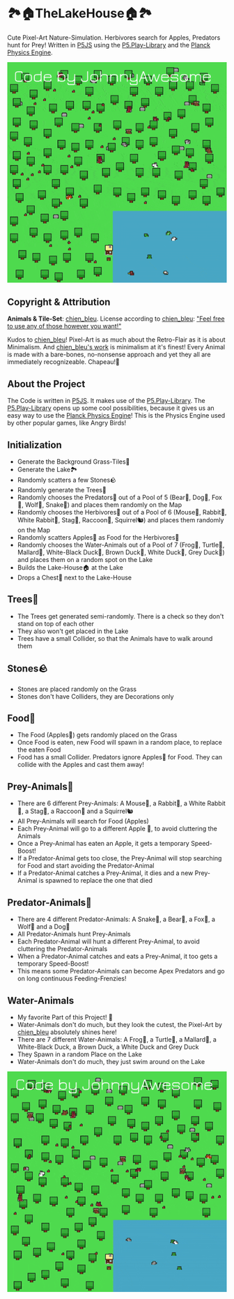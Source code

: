 # 🏞️🏠TheLakeHouse🏠🏞️
Cute Pixel-Art Nature-Simulation. Herbivores search for Apples, Predators hunt for Prey! Written in [P5JS](https://p5js.org/) using the [P5.Play-Library](https://p5play.org/) and the [Planck Physics Engine](https://piqnt.com/planck.js/).


![TheLakeHouse](https://raw.githubusercontent.com/johnnyawesome/TheLakeHouse/main/TheLakeHouse/DemoImages/TheLakeHouse.gif)

## Copyright & Attribution

**Animals & Tile-Set**: [chien_bleu](https://chien-bleu.itch.io/). License according to [chien_bleu](https://chien-bleu.itch.io/): ["Feel free to use any of those however you want!"](https://chien-bleu.itch.io/forest-animals)

Kudos to [chien_bleu](https://chien-bleu.itch.io/)! Pixel-Art is as much about the Retro-Flair as it is about Minimalism. And [chien_bleu's work](https://chien-bleu.itch.io/forest-animals) is minimalism at it's finest! Every Animal is made with a bare-bones, no-nonsense approach and yet they all are immediately recognizeable. Chapeau!🎩

## About the Project

The Code is written in [P5JS](https://p5js.org/). It makes use of the [P5.Play-Library](https://p5play.org/).
The [P5.Play-Library](https://p5play.org/) opens up some cool possibilities, because it gives us an easy way to use the [Planck Physics Engine](https://piqnt.com/planck.js/)! This is the Physics Engine used by other popular games, like Angry Birds!

## Initialization

- Generate the Background Grass-Tiles🌱
- Generate the Lake🏞️
- Randomly scatters a few Stones🪨
- Randomly generate the Trees🌳
- Randomly chooses the Predators🐺 out of a Pool of 5 (Bear🐻, Dog🐶, Fox🦊, Wolf🐺, Snake🐍) and places them randomly on the Map
- Randomly chooses the Herbivores🐰 out of a Pool of 6 (Mouse🐁, Rabbit🐰, White Rabbit🐰, Stag🦌, Raccoon🦝, Squirrel🐿️) and places them randomly on the Map
- Randomly scatters Apples🍎 as Food for the Herbivores🐰
- Randomly chooses the Water-Animals out of a Pool of 7 (Frog🐸, Turtle🐢, Mallard🦆, White-Black Duck🦆, Brown Duck🦆, White Duck🦆, Grey Duck🦆) and places them on a random spot on the Lake
- Builds the Lake-House🏠 at the Lake
- Drops a Chest🎁 next to the Lake-House

## Trees🌳

- The Trees get generated semi-randomly. There is a check so they don't stand on top of each other
- They also won't get placed in the Lake
- Trees have a small Collider, so that the Animals have to walk around them

## Stones🪨

- Stones are placed randomly on the Grass
- Stones don't have Colliders, they are Decorations only

## Food🍎

- The Food (Apples🍎) gets randomly placed on the Grass
- Once Food is eaten, new Food will spawn in a random place, to replace the eaten Food
- Food has a small Collider. Predators ignore Apples🍎 for Food. They can collide with the Apples and cast them away!

## Prey-Animals🐰

- There are 6 different Prey-Animals: A Mouse🐁, a Rabbit🐰, a White Rabbit🐰, a Stag🦌, a Raccoon🦝 and a Squirrel🐿️
- All Prey-Animals will search for Food (Apples)
- Each Prey-Animal will go to a different Apple 🍎, to avoid cluttering the Animals
- Once a Prey-Animal has eaten an Apple, it gets a temporary Speed-Boost!
- If a Predator-Animal gets too close, the Prey-Animal will stop searching for Food and start avoiding the Predator-Animal
- If a Predator-Animal catches a Prey-Animal, it dies and a new Prey-Animal is spawned to replace the one that died

## Predator-Animals🐺

- There are 4 different Predator-Animals: A Snake🐍, a Bear🐻, a Fox🦊, a Wolf🐺 and a Dog🐶
- All Predator-Animals hunt Prey-Animals
- Each Predator-Animal will hunt a different Prey-Animal, to avoid cluttering the Predator-Animals
- When a Predator-Animal catches and eats a Prey-Animal, it too gets a temporary Speed-Boost!
- This means some Predator-Animals can become Apex Predators and go on long continuous Feeding-Frenzies!

## Water-Animals

- My favorite Part of this Project! 💙
- Water-Animals don't do much, but they look the cutest, the Pixel-Art by [chien_bleu](https://chien-bleu.itch.io/) absolutely shines here!
- There are 7 different Water-Animals: A Frog🐸, a Turtle🐢, a Mallard🦆, a White-Black Duck, a Brown Duck, a White Duck and  Grey Duck
- They Spawn in a random Place on the Lake
- Water-Animals don't do much, they just swim around on the Lake

![TheLakeHouse](https://raw.githubusercontent.com/johnnyawesome/TheLakeHouse/main/TheLakeHouse/DemoImages/TheLakeHouse2.gif)
